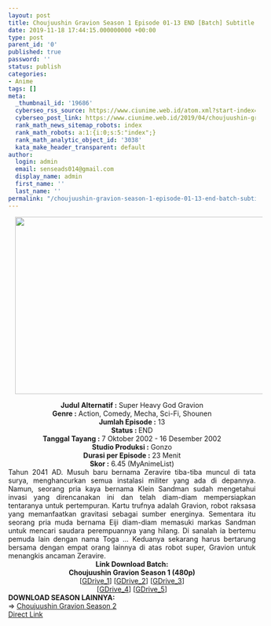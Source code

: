 ```yaml
---
layout: post
title: Choujuushin Gravion Season 1 Episode 01-13 END [Batch] Subtitle Indonesia
date: 2019-11-18 17:44:15.000000000 +00:00
type: post
parent_id: '0'
published: true
password: ''
status: publish
categories:
- Anime
tags: []
meta:
  _thumbnail_id: '19686'
  cyberseo_rss_source: https://www.ciunime.web.id/atom.xml?start-index=2401&max-results=150
  cyberseo_post_link: https://www.ciunime.web.id/2019/04/choujuushin-gravion-season-1-episode-01.html
  rank_math_news_sitemap_robots: index
  rank_math_robots: a:1:{i:0;s:5:"index";}
  rank_math_analytic_object_id: '3038'
  kata_make_header_transparent: default
author:
  login: admin
  email: senseads014@gmail.com
  display_name: admin
  first_name: ''
  last_name: ''
permalink: "/choujuushin-gravion-season-1-episode-01-13-end-batch-subtitle-indonesia/"
---
```

<div class="separator" style="clear: both; text-align: center;"><a href="https://2.bp.blogspot.com/-pSDQ0YQPncI/XKho-TXe7QI/AAAAAAAANBo/3XMO0nxLbaYl9i6Lf6Ff1TgpnNVMWnc5wCLcBGAs/s1600/Choujuushin%2BGravion%2BSeason%2B1.jpg" imageanchor="1" style="margin-left: 1em; margin-right: 1em;"><img border="0" data-original-height="720" data-original-width="1280" height="360" src="{{ site.baseurl }}/assets/2019/11/Choujuushin%2BGravion%2BSeason%2B1.jpg" width="640" /></a></div>
<p>
<div style="text-align: center;"><b>Judul</b><b><b> Alternatif</b> :</b> Super Heavy God Gravion</div>
<div style="text-align: center;"><b><b>Genre :</b></b> Action, Comedy, Mecha, Sci-Fi, Shounen</div>
<div style="text-align: center;"><b>Jumlah Episode :</b> 13<br /><b>Status :&nbsp;</b>END<br /><b>Tanggal Tayang :</b> 7 Oktober 2002 - 16 Desember 2002<br /><b>Studio Produksi :</b> Gonzo<br /><b>Durasi per Episode :</b> 23 Menit</div>
<div style="text-align: center;"><b>Skor :</b> 6.45 (MyAnimeList)</div>
<div style="text-align: center;"></div>
<div style="text-align: justify;">Tahun 2041 AD. Musuh baru bernama Zeravire tiba-tiba muncul di tata surya, menghancurkan semua instalasi militer yang ada di depannya. Namun, seorang pria kaya bernama Klein Sandman sudah mengetahui invasi yang direncanakan ini dan telah diam-diam mempersiapkan tentaranya untuk pertempuran. Kartu trufnya adalah Gravion, robot raksasa yang memanfaatkan gravitasi sebagai sumber energinya. Sementara itu seorang pria muda bernama Eiji diam-diam memasuki markas Sandman untuk mencari saudara perempuannya yang hilang. Di sanalah ia bertemu pemuda lain dengan nama Toga ... Keduanya sekarang harus bertarung bersama dengan empat orang lainnya di atas robot super, Gravion untuk menangkis ancaman Zeravire.</div>
<div style="text-align: justify;"></div>
<div style="text-align: justify;"></div>
<div style="text-align: center;"><b>Link Download Batch:</b></div>
<div style="text-align: center;"><b>Choujuushin Gravion Season 1 (480p)</b></div>
<div style="text-align: center;">[<a href="https://drive.google.com/uc?id=12yGMnpq_QKkyBe1doF0GkKMBtEVFIWZR" target="_blank" rel="noopener">GDrive_1</a>] [<a href="https://drive.google.com/uc?id=1qDugHEL062okn6ym4R1oJ6x6SO-OyQFF" target="_blank" rel="noopener">GDrive_2</a>] [<a href="https://drive.google.com/uc?id=1YYPGRAwLiaFgayYs8mpEruU9kBGmT2AS" target="_blank" rel="noopener">GDrive_3</a>]<br />[<a href="https://drive.google.com/uc?id=1pYU7FAhuwggJR1ygKgIK3cR4ftQupfVJ" target="_blank" rel="noopener">GDrive_4</a>] [<a href="https://drive.google.com/uc?id=1DIZB6X8iXG-oDDyWQPDeteJSeACRfTuk" target="_blank" rel="noopener">GDrive_5</a>]
<div style="text-align: left;"></div>
<div style="text-align: left;"></div>
<div style="text-align: left;"><b>DOWNLOAD SEASON LAINNYA:</b></div>
<div style="text-align: left;"></div>
<div style="text-align: left;">=&gt;&nbsp;<a href="https://www.ciunime.web.id/2019/04/choujuushin-gravion-season-2-episode-01.html" target="_blank" rel="noopener">Choujuushin Gravion Season 2</a></div>
<div style="text-align: left;"></div>
</div>
<link rel="stylesheet" href="https://cdnjs.cloudflare.com/ajax/libs/font-awesome/4.7.0/css/font-awesome.min.css" />
<div class="divbtn"> <a href="https://handymansurrender.com/fihup8buzv?key=94550f7ce39444073321dde3b8782f97" class="btn"><i class="fa fa-download"></i> Direct Link</a> </div>
